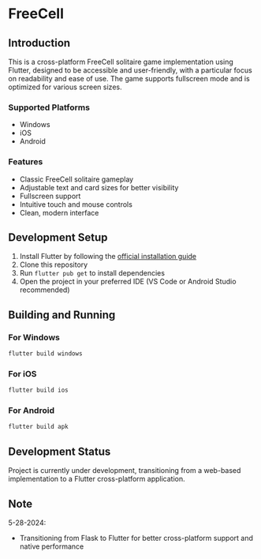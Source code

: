 # FreeCell

## Introduction
This is a cross-platform FreeCell solitaire game implementation using Flutter, designed to be accessible and user-friendly, with a particular focus on readability and ease of use. The game supports fullscreen mode and is optimized for various screen sizes.

### Supported Platforms
- Windows
- iOS
- Android

### Features
- Classic FreeCell solitaire gameplay
- Adjustable text and card sizes for better visibility
- Fullscreen support
- Intuitive touch and mouse controls
- Clean, modern interface

## Development Setup
1. Install Flutter by following the [official installation guide](https://flutter.dev/docs/get-started/install)
2. Clone this repository
3. Run `flutter pub get` to install dependencies
4. Open the project in your preferred IDE (VS Code or Android Studio recommended)

## Building and Running
### For Windows
```bash
flutter build windows
```

### For iOS
```bash
flutter build ios
```

### For Android
```bash
flutter build apk
```

## Development Status
Project is currently under development, transitioning from a web-based implementation to a Flutter cross-platform application.

## Note
5-28-2024:
- Transitioning from Flask to Flutter for better cross-platform support and native performance